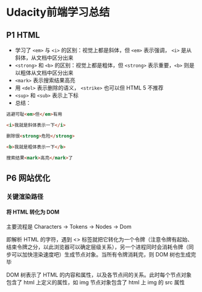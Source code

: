 # Udacity前端学习总结

## P1 HTML
* 学习了 `<em>` 与 `<i>` 的区别：视觉上都是斜体，但 `<em>` 表示强调， `<i>` 是从斜体，从文档中区分出来
* `<strong>` 和 `<b>` 的区别：视觉上都是粗体，但 `<strong>` 表示重要，`<b>` 则是以粗体从文档中区分出来
* `<mark>` 表示搜索结果高亮
* 用 `<del>` 表示删除的语义， `<strike>` 也可以但 HTML 5 不推荐
* `<sup>` 和 `<sub>` 表示上下标
* 总结：
``` html
逃避可耻<em>但</em>有用

<i>我就是斜体表示一下</i>

删除很<strong>危险</strong>

<b>我就是粗体表示一下</b>

搜索结果<mark>高亮</mark>了
```

## P6 网站优化
### 关键渲染路径
#### 将 HTML 转化为 DOM
主要流程是 Characters -> Tokens -> Nodes -> Dom

即解析 HTML 的字符，遇到 <> 标签就把它转化为一个令牌（注意令牌有起始、结束令牌之分，以此浏览器可以确定层级关系），另一个进程同时会消耗令牌（同步可以加快渲染速度吧）生成节点对象。当所有令牌消耗完，则 DOM 树也生成完毕

DOM 树表示了 HTML 的内容和属性，以及各节点间的关系。此时每个节点对象包含了 html 上定义的属性，如 img 节点对象包含了 html 上 img 的 src 属性

